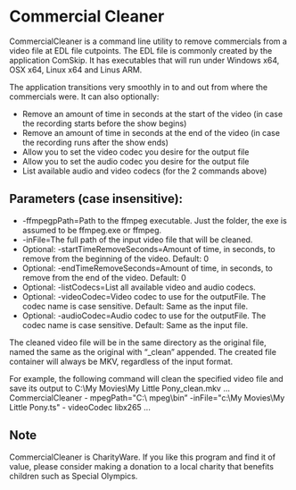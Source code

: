 # Commercial Cleaner 

CommercialCleaner is a command line utility to remove commercials from a video file at EDL file cutpoints. The EDL file is commonly created by the application ComSkip. It has executables that will run under Windows x64, OSX x64, Linux x64 and Linus ARM. 

The application transitions very smoothly in to and out from where the commercials were. It can also optionally: 

- Remove an amount of time in seconds at the start of the video (in case the recording starts before the show begins) 
- Remove an amount of time in seconds at the end of the video (in case the recording runs after the show ends) 
- Allow you to set the video codec you desire for the output file 
- Allow you to set the audio codec you desire for the output file 
- List available audio and video codecs (for the 2 commands above) 

## Parameters (case insensitive): 

- -ffmpegpPath=Path to the ffmpeg executable.  Just the folder, the exe is assumed to be ffmpeg.exe or ffmpeg.
- -inFile=The full path of the input video file that will be cleaned. 
- Optional: -startTimeRemoveSeconds=Amount of time, in seconds, to remove from the beginning of the video. Default: 0 
- Optional: -endTimeRemoveSeconds=Amount of time, in seconds, to remove from the end of the video. Default: 0 
- Optional: -listCodecs=List all available video and audio codecs. 
- Optional: -videoCodec=Video codec to use for the outputFile. The codec name is case sensitive. Default: Same as the input file. 
- Optional: -audioCodec=Audio codec to use for the outputFile. The codec name is case sensitive. Default: Same as the input file. 

The cleaned video file will be in the same directory as the original file, named the same as the original with “\_clean” appended.  The created file container will always be MKV, regardless of the input format. 

For example, the following command will clean the specified video file and save its output to   C:\\My Movies\\My Little Pony\_clean.mkv 
...
CommercialCleaner -  mpegPath="C:\  mpeg\bin” -inFile="c:\\My Movies\\My Little Pony.ts" - videoCodec libx265 
...

## Note
CommercialCleaner is CharityWare. If you like this program and find it of value, please consider making a donation to a local charity that benefits children such as Special Olympics. 
